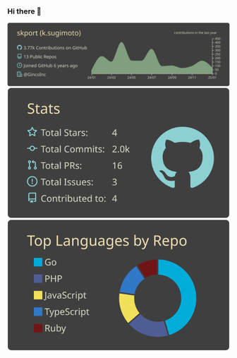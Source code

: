 ### Hi there 👋

<!--
**skport/skport** is a ✨ _special_ ✨ repository because its `README.md` (this file) appears on your GitHub profile.

Here are some ideas to get you started:

- 🔭 I’m currently working on ...
- 🌱 I’m currently learning ...
- 👯 I’m looking to collaborate on ...
- 🤔 I’m looking for help with ...
- 💬 Ask me about ...
- 📫 How to reach me: ...
- 😄 Pronouns: ...
- ⚡ Fun fact: ...
-->

![](https://raw.githubusercontent.com/skport/github-profile-summary-cards/master/profile-summary-card-output/zenburn/0-profile-details.svg)
![](https://raw.githubusercontent.com/skport/github-profile-summary-cards/master/profile-summary-card-output/zenburn/3-stats.svg)
![](https://raw.githubusercontent.com/skport/github-profile-summary-cards/master/profile-summary-card-output/zenburn/1-repos-per-language.svg)
